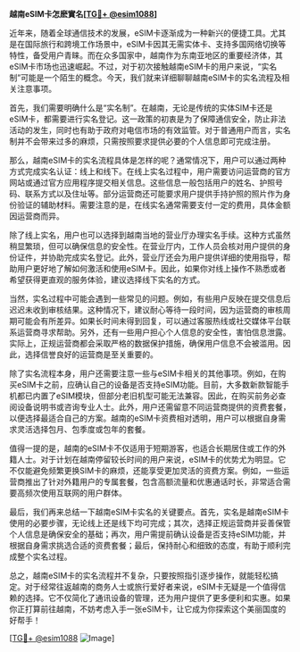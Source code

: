 **越南eSIM卡怎麽實名[[TG💪+ @esim1088](https://t.me/s/esim1088)]**

近年来，随着全球通信技术的发展，eSIM卡逐渐成为一种新兴的便捷工具。尤其是在国际旅行和跨境工作场景中，eSIM卡因其无需实体卡、支持多国网络切换等特性，备受用户青睐。而在众多国家中，越南作为东南亚地区的重要经济体，其eSIM卡市场也迅速崛起。不过，对于初次接触越南eSIM卡的用户来说，“实名制”可能是一个陌生的概念。今天，我们就来详细聊聊越南eSIM卡的实名流程及相关注意事项。

首先，我们需要明确什么是“实名制”。在越南，无论是传统的实体SIM卡还是eSIM卡，都需要进行实名登记。这一政策的初衷是为了保障通信安全，防止非法活动的发生，同时也有助于政府对电信市场的有效监管。对于普通用户而言，实名制并不会带来过多的麻烦，只需按照要求提供必要的个人信息即可完成注册。

那么，越南eSIM卡的实名流程具体是怎样的呢？通常情况下，用户可以通过两种方式完成实名认证：线上和线下。在线上实名过程中，用户需要访问运营商的官方网站或通过官方应用程序提交相关信息。这些信息一般包括用户的姓名、护照号码、联系方式以及住址等。部分运营商还可能要求用户提供手持护照的照片作为身份验证的辅助材料。需要注意的是，在线实名通常需要支付一定的费用，具体金额因运营商而异。

除了线上实名，用户也可以选择到越南当地的营业厅办理实名手续。这种方式虽然稍显繁琐，但可以确保信息的安全性。在营业厅内，工作人员会核对用户提供的身份证件，并协助完成实名登记。此外，营业厅还会为用户提供详细的使用指导，帮助用户更好地了解如何激活和使用eSIM卡。因此，如果你对线上操作不熟悉或者希望获得更直观的服务体验，建议选择线下实名的方式。

当然，实名过程中可能会遇到一些常见的问题。例如，有些用户反映在提交信息后迟迟未收到审核结果。这种情况下，建议耐心等待一段时间，因为运营商的审核周期可能会有所差异。如果长时间未得到回复，可以通过客服热线或社交媒体平台联系运营商寻求帮助。另外，还有一些用户担心个人信息的安全性，害怕信息泄露。实际上，正规运营商都会采取严格的数据保护措施，确保用户信息不会被滥用。因此，选择信誉良好的运营商是至关重要的。

除了实名流程本身，用户还需要注意一些与eSIM卡相关的其他事项。例如，在购买eSIM卡之前，应确认自己的设备是否支持eSIM功能。目前，大多数新款智能手机都已内置了eSIM模块，但部分老旧机型可能无法兼容。因此，在购买前务必查阅设备说明书或咨询专业人士。此外，用户还需留意不同运营商提供的资费套餐，以便选择最适合自己的方案。越南的eSIM卡资费相对透明，用户可以根据自身需求灵活选择包月、包季度或包年的套餐。

值得一提的是，越南的eSIM卡不仅适用于短期游客，也适合长期居住或工作的外籍人士。对于计划在越南停留较长时间的用户来说，eSIM卡的优势尤为明显。它不仅能避免频繁更换SIM卡的麻烦，还能享受更加灵活的资费方案。例如，一些运营商推出了针对外籍用户的专属套餐，包含高额流量和优惠通话时长，非常适合需要高频次使用互联网的用户群体。

最后，我们再来总结一下越南eSIM卡实名的关键要点。首先，实名是越南eSIM卡使用的必要步骤，无论线上还是线下均可完成；其次，选择正规运营商并妥善保管个人信息是确保安全的基础；再次，用户需提前确认设备是否支持eSIM功能，并根据自身需求挑选合适的资费套餐；最后，保持耐心和细致的态度，有助于顺利完成整个实名过程。

总之，越南eSIM卡的实名流程并不复杂，只要按照指引逐步操作，就能轻松搞定。对于经常往返越南的商务人士或旅行爱好者来说，eSIM卡无疑是一个值得信赖的选择。它不仅简化了通讯设备的管理，还为用户提供了更多便利和实惠。如果你正打算前往越南，不妨考虑入手一张eSIM卡，让它成为你探索这个美丽国度的好帮手！

[[TG💪+ @esim1088](https://t.me/s/esim1088) ![Image](https://i.postimg.cc/4NQfJmqS/Snipaste-2025-05-13-00-14-12.png)]